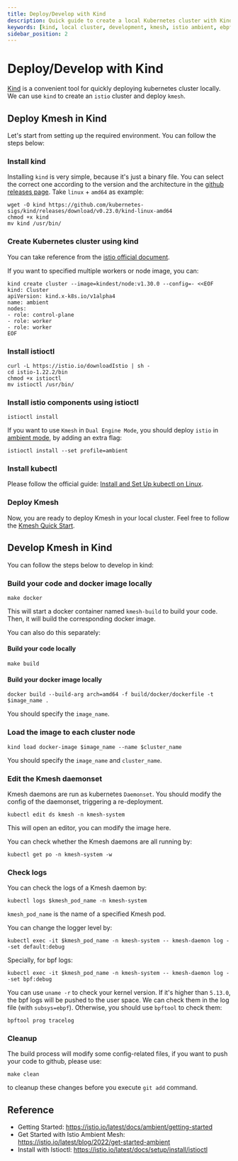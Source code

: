 ```yaml
---
title: Deploy/Develop with Kind
description: Quick guide to create a local Kubernetes cluster with Kind and deploy Kmesh for development.
keywords: [kind, local cluster, development, kmesh, istio ambient, ebpf]
sidebar_position: 2
---
```


# Deploy/Develop with Kind

[Kind](https://github.com/kubernetes-sigs/kind) is a convenient tool for quickly deploying kubernetes cluster locally. We can use `kind` to create an `istio` cluster and deploy `kmesh`.

## Deploy Kmesh in Kind

Let's start from setting up the required environment. You can follow the steps below:

### Install kind

Installing `kind` is very simple, because it's just a binary file. You can select the correct one according to the version and the architecture in the [github releases page](https://github.com/kubernetes-sigs/kind/releases). Take `linux` + `amd64` as example:

```shell
wget -O kind https://github.com/kubernetes-sigs/kind/releases/download/v0.23.0/kind-linux-amd64
chmod +x kind
mv kind /usr/bin/
```

### Create Kubernetes cluster using kind

You can take reference from the [istio official document](https://istio.io/latest/docs/setup/platform-setup/kind/).

If you want to specified multiple workers or node image, you can:

```shell
kind create cluster --image=kindest/node:v1.30.0 --config=- <<EOF
kind: Cluster
apiVersion: kind.x-k8s.io/v1alpha4
name: ambient
nodes:
- role: control-plane
- role: worker
- role: worker
EOF
```

### Install istioctl

```shell
curl -L https://istio.io/downloadIstio | sh -
cd istio-1.22.2/bin
chmod +x istioctl
mv istioctl /usr/bin/
```

### Install istio components using istioctl

```shell
istioctl install
```

If you want to use `Kmesh` in `Dual Engine Mode`, you should deploy `istio` in [ambient mode](https://istio.io/latest/docs/ambient/overview/), by adding an extra flag:

```shell
istioctl install --set profile=ambient
```

### Install kubectl

Please follow the official guide: [Install and Set Up kubectl on Linux](https://kubernetes.io/docs/tasks/tools/install-kubectl-linux/).

### Deploy Kmesh

Now, you are ready to deploy Kmesh in your local cluster. Feel free to follow the [Kmesh Quick Start](/docs/setup/quick-start.md).

## Develop Kmesh in Kind

You can follow the steps below to develop in kind:

### Build your code and docker image locally

```shell
make docker
```

This will start a docker container named `kmesh-build` to build your code. Then, it will build the corresponding docker image.

You can also do this separately:

#### Build your code locally

```shell
make build
```

#### Build your docker image locally

```shell
docker build --build-arg arch=amd64 -f build/docker/dockerfile -t $image_name .
```

You should specify the `image_name`.

### Load the image to each cluster node

```shell
kind load docker-image $image_name --name $cluster_name
```

You should specify the `image_name` and `cluster_name`.

### Edit the Kmesh daemonset

Kmesh daemons are run as kubernetes `Daemonset`. You should modify the config of the daemonset, triggering a re-deployment.

```shell
kubectl edit ds kmesh -n kmesh-system
```

This will open an editor, you can modify the image here.

You can check whether the Kmesh daemons are all running by:

```shell
kubectl get po -n kmesh-system -w
```

### Check logs

You can check the logs of a Kmesh daemon by:

```shell
kubectl logs $kmesh_pod_name -n kmesh-system
```

`kmesh_pod_name` is the name of a specified Kmesh pod.

You can change the logger level by:

```shell
kubectl exec -it $kmesh_pod_name -n kmesh-system -- kmesh-daemon log --set default:debug
```

Specially, for bpf logs:

```shell
kubectl exec -it $kmesh_pod_name -n kmesh-system -- kmesh-daemon log --set bpf:debug
```

You can use `uname -r` to check your kernel version. If it's higher than `5.13.0`, the bpf logs will be pushed to the user space. We can check them in the log file (with `subsys=ebpf`). Otherwise, you should use `bpftool` to check them:

```shell
bpftool prog tracelog
```

### Cleanup

The build process will modify some config-related files, if you want to push your code to github, please use:

```shell
make clean
```

to cleanup these changes before you execute `git add` command.

## Reference

- Getting Started: https://istio.io/latest/docs/ambient/getting-started
- Get Started with Istio Ambient Mesh: https://istio.io/latest/blog/2022/get-started-ambient
- Install with Istioctl: https://istio.io/latest/docs/setup/install/istioctl
